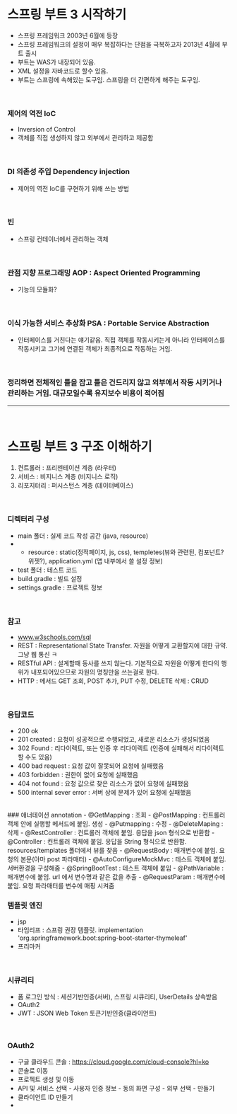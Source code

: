 # 스프링 부트 3 시작하기
- 스프링 프레임워크 2003년 6월에 등장
- 스프링 프레임워크의 설정이 매우 복잡하다는 단점을 극복하고자 2013년 4월에 부트 출시
- 부트는 WAS가 내장되어 있음.
- XML 설정을 자바코드로 할수 있음.
- 부트는 스프링에 속해있는 도구임. 스프링을 더 간편하게 해주는 도구임.

<br/>

### 제어의 역전 IoC
- Inversion of Control
- 객체를 직접 생성하지 않고 외부에서 관리하고 제공함

<br/>

### DI 의존성 주입 Dependency injection
- 제어의 역전 IoC를 구현하기 위해 쓰는 방법

<br/>

### 빈 
- 스프링 컨테이너에서 관리하는 객체

<br/>


### 관점 지향 프로그래밍 AOP : Aspect Oriented Programming
- 기능의 모듈화?

<br/>

### 이식 가능한 서비스 추상화 PSA : Portable Service Abstraction
- 인터페이스를 거친다는 얘기같음. 직접 객체를 작동시키는게 아니라 인터페이스를 작동시키고 그기에 연결된 객체가 최종적으로 작동하는 거임.

<br/>

### 정리하면 전체적인 틀을 잡고 틀은 건드리지 않고 외부에서 작동 시키거나 관리하는 거임. 대규모일수록 유지보수 비용이 적어짐

***
<br/>

# 스프링 부트 3 구조 이해하기
1. 컨트롤러 : 프리젠테이션 계층 (라우터)
2. 서비스 : 비지니스 계층 (비지니스 로직)
3. 리포지터리 : 퍼시스턴스 계층 (데이터베이스)

<br/>

### 디렉터리 구성
- main 폴더 : 실제 코드 작성 공간 (java, resource)
-   - resource : static(정적페이지, js, css), templetes(뷰와 관련된, 컴포넌트? 위젯?), application.yml (앱 내부에서 쓸 설정 정보)
- test 폴더 : 테스트 코드
- build.gradle : 빌드 설정
- settings.gradle : 프로젝트 정보

<br/>

### 참고
- www.w3schools.com/sql
- REST : Representational State Transfer. 자원을 어떻게 교환할지에 대한 규약. 그냥 웹 통신 ㅋ
- RESTful API : 설계할때 동사를 쓰지 않는다. 기본적으로 자원을 어떻게 한다의 행위가 내포되어있으므로 자원의 명칭만을 쓰는걸로 한다.
- HTTP : 메서드 GET 조회, POST 추가, PUT 수정, DELETE 삭제 : CRUD

<br/>

### 응답코드
- 200 ok
- 201 created : 요청이 성공적으로 수행되었고, 새로운 리소스가 생성되었음
- 302 Found : 리다이렉트, 또는 인증 후 리다이렉트 (인증에 실패해서 리다이렉트 할 수도 있음)
- 400 bad request : 요청 값이 잘못되어 요청에 실패했음
- 403 forbidden : 권한이 없어 요청에 실패했음
- 404 not found : 요청 값으로 찾은 리소스가 없어 요청에 실패했음
- 500 internal sever error : 서버 상에 문제가 있어 요청에 실패했음
<br/>
### 애너테이션 annotation
- @GetMapping : 조회
- @PostMapping : 컨트롤러 객체 안에 실행할 메서드에 붙임. 생성
- @Putmapping : 수정
- @DeleteMaping : 삭제
- @RestController : 컨트롤러 객체에 붙임. 응답을  json 형식으로 반환함
- @Controller : 컨트롤러 객체에 붙임. 응답을 String 형식으로 반환함. resources/templates 폴더에서 뷰를 찾음
- @RequestBody : 매개변수에 붙임. 요청의 본문(아마 post 파라매터) 
- @AutoConfigureMockMvc : 테스트 객체에 붙임. 서버환경을 구성해줌
- @SpringBootTest : 테스트 객체에 붙임
- @PathVariable : 매개변수에 붙임. url 에서 변수명과 같은 값을 추출
- @RequestParam : 매개변수에 붙임. 요청 파라매터를 변수에 매핑 시켜줌


<br/>

### 템플릿 엔진
- jsp
- 타임리프 : 스프링 권장 템플릿. implementation 'org.springframework.boot:spring-boot-starter-thymeleaf'
- 프리마커


<br/> 

### 시큐리티
- 폼 로그인 방식 : 세션기반인증(서버), 스프링 시큐리티, UserDetails 상속받음
- OAuth2
- JWT : JSON Web Token 토큰기반인증(클라이언트)

<br/>

### OAuth2
- 구글 클라우드 콘솔 : https://cloud.google.com/cloud-console?hl=ko
- 콘솔로 이동
- 프로젝트 생성 및 이동
- API 및 서비스 선택 - 사용자 인증 정보 - 동의 화면 구성 - 외부 선택 - 만들기
- 클라이언트 ID 만들기 
- 